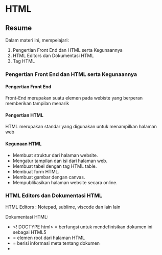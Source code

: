 # HTML

## Resume
Dalam materi ini, mempelajari:
1. Pengertian Front End dan HTML serta Kegunaannya
2. HTML Editors dan Dokumentasi HTML
3. Tag HTML
 
### Pengertian Front End dan HTML serta Kegunaannya

#### Pengertian Front End
Front-End merupakan suatu elemen pada webiste yang berperan memberikan tampilan menarik

#### Pengertian HTML
HTML merupakan standar yang digunakan untuk menampilkan halaman web

#### Kegunaan HTML

- Membuat struktur dari halaman website.
- Mengatur tampilan dan isi dari halaman web.
- Membuat tabel dengan tag HTML table.
- Membuat form HTML.
- Membuat gambar dengan canvas.
- Mempublikasikan halaman website secara online.

### HTML Editors dan Dokumentasi HTML
HTML Editors : 
Notepad, sublime, viscode dan lain lain

Dokumentasi HTML:
- <! DOCTYPE html> = berfungsi untuk mendefinisikan dokumen ini sebagai HTML5
- <html> = elemen root dari halaman HTML
- <head> = berisi informasi meta tentang dokumen
- <title> = menentukan judul untuk dokumen
- <body> = berisi konten halaman yang terlihat

### Tag HTML
- tag div : untuk konten
- tag heading : h1 sampai h6 dan tag paragraf "p"
- styling : strong = lebih tebal, em =italic, s = text garis tercoret, br =garis baru
- tag link : a href=""
- tag image : img src=""
- tag list : ol, li, ul
- tag form : form, fieldsheet, label, input id="" type="" placeholder=""
  
 ## TASK
  
  1. Membuat sebuah file bernama index.html dan pada halaman tersebut memuat 
kontent seperti yang telah diisntuksikan.
 Dan membuat sebuah link text pada text Form Sign Up,dimana ketika di klik akan mengarah ke halaman form.html

2. Setelah itu, membuat sebuah file baru bernama form.html dengan desain yang telah diinstruksikan 
Ketika button Sign Up diklik, maka akan mengarah ke halaman welcome.html.

3. Selanjutnya, membuat sebuah file baru bernama welcom.html seperti desain yang diinstruksikan.

